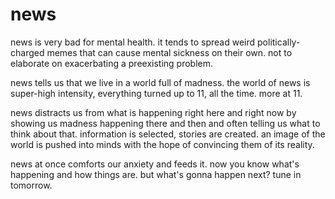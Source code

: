 # news

news is very bad for mental health. it tends to spread weird politically-charged memes that can cause mental sickness on their own. not to elaborate on exacerbating a preexisting problem.

news tells us that we live in a world full of madness. the world of news is super-high intensity, everything turned up to 11, all the time. more at 11.

news distracts us from what is happening right here and right now by showing us madness happening there and then and often telling us what to think about that. information is selected, stories are created. an image of the world is pushed into minds with the hope of convincing them of its reality.

news at once comforts our anxiety and feeds it. now you know what's happening and how things are. but what's gonna happen next? tune in tomorrow.
